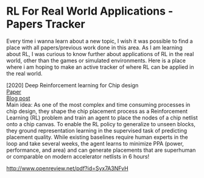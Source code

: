 # RL For Real World Applications - Papers Tracker

Every time i wanna learn about a new topic, I wish it was possible to find a place with all papers/previous work done in this area. As I am learning about RL, I was curious to know further about applications of RL in the real world, other than the games or simulated environments. Here is a place where i am hoping to make an active tracker of where RL can be applied in the real world.

[2020]
Deep Reinforcement learning for Chip design  
[Paper](https://arxiv.org/pdf/2004.10746.pdf)  
[Blog post](https://ai.googleblog.com/2020/04/chip-design-with-deep-reinforcement.html?m=1)  
Main idea: As one of the most complex and time consuming processes in chip design, they shape the chip placement process as a Reinforcement Learning (RL) problem and train an agent to place the nodes of a chip netlist onto a chip canvas. To enable the RL policy to generalize to unseen blocks, they ground representation learning in the supervised task of predicting placement quality. While existing baselines require human experts in the loop and take several weeks, the agent learns to minimize PPA (power, performance, and area) and can generate placements that are superhuman or comparable on modern accelerator netlists in 6 hours!


http://www.openreview.net/pdf?id=Syx7A3NFvH
